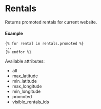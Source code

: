 # Rentals

Returns promoted rentals for current website.

#### Example

~~~ liquid
{% for rental in rentals.promoted %}
...
{% endfor %}
~~~

Available attributes:

* all
* max_latitude
* min_latitude
* max_longitude
* min_longitude
* promoted
* visible_rentals_ids
